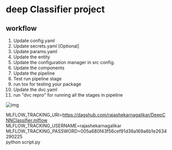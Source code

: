 # deep Classifier project

## workflow

1. Update config.yaml
2. Update secrets.yaml [Optional]
3. Update params.yaml
4. Update the entity
5. Update the configuration manager in src config.
6. Update the components
7. Update the pipeline
8. Test run pipeline stage
9. run tox for testing your package
10. Update the dvc.yaml
11. run "dvc repro" for running all the stages in pipeline

![img](https://raw.githubusercontent.com/c17hawke/FSDS_NOV_deepCNNClassifier/main/docs/images/Data%20Ingestion%402x%20(1).png)

MLFLOW_TRACKING_URI=https://dagshub.com/rajashekarnagalikar/DeepCNNClassifier.mlflow \
MLFLOW_TRACKING_USERNAME=rajashekarnagalikar \
MLFLOW_TRACKING_PASSWORD=005a680f43f56cef91d36a169a6b1e2634290225 \
python script.py